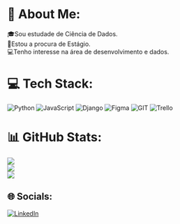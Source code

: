 # 💫 About Me:
🎓Sou estudade de Ciência de Dados.<br>👜Estou a procura de Estágio.<br>💻Tenho interesse na área de desenvolvimento e dados.


# 💻 Tech Stack:
![Python](https://img.shields.io/badge/python-3670A0?style=for-the-badge&logo=python&logoColor=ffdd54) ![JavaScript](https://img.shields.io/badge/javascript-%23323330.svg?style=for-the-badge&logo=javascript&logoColor=%23F7DF1E) ![Django](https://img.shields.io/badge/django-%23092E20.svg?style=for-the-badge&logo=django&logoColor=white) ![Figma](https://img.shields.io/badge/figma-%23F24E1E.svg?style=for-the-badge&logo=figma&logoColor=white) ![GIT](https://img.shields.io/badge/Git-fc6d26?style=for-the-badge&logo=git&logoColor=white) ![Trello](https://img.shields.io/badge/Trello-%23026AA7.svg?style=for-the-badge&logo=Trello&logoColor=white)
# 📊 GitHub Stats:
![](https://github-readme-stats.vercel.app/api?username=andradeluan&theme=blue-green&hide_border=false&include_all_commits=true&count_private=false)<br/>
![](https://github-readme-streak-stats.herokuapp.com/?user=andradeluan&theme=blue-green&hide_border=false)<br/>
![](https://github-readme-stats.vercel.app/api/top-langs/?username=andradeluan&theme=blue-green&hide_border=false&include_all_commits=true&count_private=false&layout=compact)

## 🌐 Socials:
[![LinkedIn](https://img.shields.io/badge/LinkedIn-%230077B5.svg?logo=linkedin&logoColor=white)](https://linkedin.com/in/andradeluan) 
